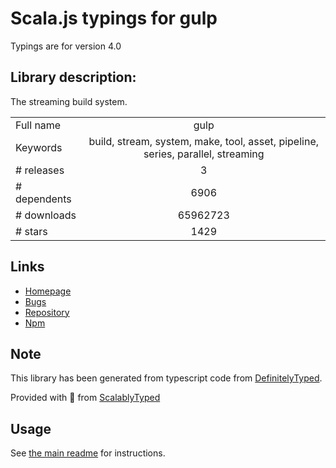 
# Scala.js typings for gulp

Typings are for version 4.0

## Library description:
The streaming build system.

|                    |                 |
| ------------------ | :-------------: |
| Full name          | gulp |
| Keywords           | build, stream, system, make, tool, asset, pipeline, series, parallel, streaming |
| # releases         | 3 |
| # dependents       | 6906 |
| # downloads        | 65962723 |
| # stars            | 1429 |

## Links
- [Homepage](https://gulpjs.com)
- [Bugs](https://github.com/gulpjs/gulp/issues)
- [Repository](https://github.com/gulpjs/gulp)
- [Npm](https://www.npmjs.com/package/gulp)
    


## Note
This library has been generated from typescript code from [DefinitelyTyped](https://definitelytyped.org).

Provided with :purple_heart: from [ScalablyTyped](https://github.com/oyvindberg/ScalablyTyped)

## Usage
See [the main readme](../../readme.md) for instructions.


